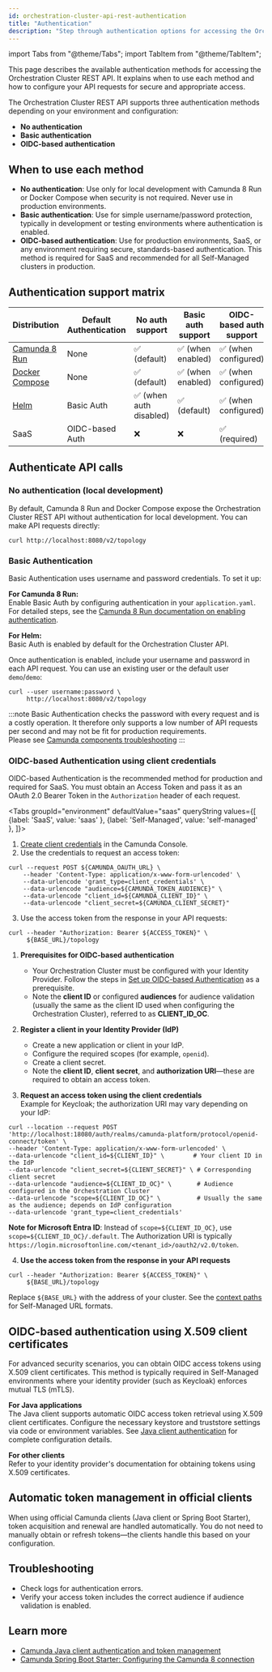 ```yaml
---
id: orchestration-cluster-api-rest-authentication
title: "Authentication"
description: "Step through authentication options for accessing the Orchestration Cluster REST API."
---
```


import Tabs from "@theme/Tabs";
import TabItem from "@theme/TabItem";

This page describes the available authentication methods for accessing the Orchestration Cluster REST API. It explains when to use each method and how to configure your API requests for secure and appropriate access.

The Orchestration Cluster REST API supports three authentication methods depending on your environment and configuration:

- **No authentication**
- **Basic authentication**
- **OIDC-based authentication**

## When to use each method

- **No authentication**: Use only for local development with Camunda 8 Run or Docker Compose when security is not required. Never use in production environments.
- **Basic authentication**: Use for simple username/password protection, typically in development or testing environments where authentication is enabled.
- **OIDC-based authentication**: Use for production environments, SaaS, or any environment requiring secure, standards-based authentication. This method is required for SaaS and recommended for all Self-Managed clusters in production.

## Authentication support matrix

| Distribution                                                                           | Default Authentication | No auth support         | Basic auth support | OIDC-based auth support |
| -------------------------------------------------------------------------------------- | ---------------------- | ----------------------- | ------------------ | ----------------------- |
| [Camunda 8 Run](../../self-managed/quickstart/developer-quickstart/c8run.md)           | None                   | ✅ (default)            | ✅ (when enabled)  | ✅ (when configured)    |
| [Docker Compose](../../self-managed/quickstart/developer-quickstart/docker-compose.md) | None                   | ✅ (default)            | ✅ (when enabled)  | ✅ (when configured)    |
| [Helm](../../self-managed/installation-methods/helm/install.md)                        | Basic Auth             | ✅ (when auth disabled) | ✅ (default)       | ✅ (when configured)    |
| SaaS                                                                                   | OIDC-based Auth        | ❌                      | ❌                 | ✅ (required)           |

## Authenticate API calls

### No authentication (local development)

By default, Camunda 8 Run and Docker Compose expose the Orchestration Cluster REST API without authentication for local development. You can make API requests directly:

```shell
curl http://localhost:8080/v2/topology
```

### Basic Authentication

Basic Authentication uses username and password credentials. To set it up:

**For Camunda 8 Run:**  
Enable Basic Auth by configuring authentication in your `application.yaml`. For detailed steps, see the [Camunda 8 Run documentation on enabling authentication](../../self-managed/quickstart/developer-quickstart/c8run.md#enable-authentication-and-authorization).

**For Helm:**  
Basic Auth is enabled by default for the Orchestration Cluster API.

Once authentication is enabled, include your username and password in each API request. You can use an existing user or the default user `demo`/`demo`:

```shell
curl --user username:password \
     http://localhost:8080/v2/topology
```

:::note
Basic Authentication checks the password with every request and is a costly operation. It therefore only supports a low number of API requests per second and may not be fit for production requirements.  
Please see [Camunda components troubleshooting](/self-managed/operational-guides/troubleshooting.md)
:::

### OIDC-based Authentication using client credentials

OIDC-based Authentication is the recommended method for production and required for SaaS. You must obtain an Access Token and pass it as an OAuth 2.0 Bearer Token in the `Authorization` header of each request.

<Tabs groupId="environment" defaultValue="saas" queryString values={[
{label: 'SaaS', value: 'saas' },
{label: 'Self-Managed', value: 'self-managed' },
]}>

<TabItem value="saas">

1. [Create client credentials](/components/console/manage-clusters/manage-api-clients.md#create-a-client) in the Camunda Console.
2. Use the credentials to request an access token:

```shell
curl --request POST ${CAMUNDA_OAUTH_URL} \
    --header 'Content-Type: application/x-www-form-urlencoded' \
    --data-urlencode 'grant_type=client_credentials' \
    --data-urlencode "audience=${CAMUNDA_TOKEN_AUDIENCE}" \
    --data-urlencode "client_id=${CAMUNDA_CLIENT_ID}" \
    --data-urlencode "client_secret=${CAMUNDA_CLIENT_SECRET}"
```

3. Use the access token from the response in your API requests:

```shell
curl --header "Authorization: Bearer ${ACCESS_TOKEN}" \
     ${BASE_URL}/topology
```

</TabItem>

<TabItem value="self-managed">

1. **Prerequisites for OIDC-based authentication**
   - Your Orchestration Cluster must be configured with your Identity Provider. Follow the steps in [Set up OIDC-based Authentication](../../self-managed/components/orchestration-cluster/identity/connect-external-identity-provider.md) as a prerequisite.
   - Note the **client ID** or configured **audiences** for audience validation (usually the same as the client ID used when configuring the Orchestration Cluster), referred to as **CLIENT_ID_OC**.

2. **Register a client in your Identity Provider (IdP)**
   - Create a new application or client in your IdP.
   - Configure the required scopes (for example, `openid`).
   - Create a client secret.
   - Note the **client ID**, **client secret**, and **authorization URI**—these are required to obtain an access token.

3. **Request an access token using the client credentials**  
   Example for Keycloak; the authorization URI may vary depending on your IdP:

```shell
curl --location --request POST 'http://localhost:18080/auth/realms/camunda-platform/protocol/openid-connect/token' \
--header 'Content-Type: application/x-www-form-urlencoded' \
--data-urlencode "client_id=${CLIENT_ID}" \        # Your client ID in the IdP
--data-urlencode "client_secret=${CLIENT_SECRET}" \ # Corresponding client secret
--data-urlencode "audience=${CLIENT_ID_OC}" \       # Audience configured in the Orchestration Cluster
--data-urlencode "scope=${CLIENT_ID_OC}" \          # Usually the same as the audience; depends on IdP configuration
--data-urlencode 'grant_type=client_credentials'
```

**Note for Microsoft Entra ID**: Instead of `scope=${CLIENT_ID_OC}`, use `scope=${CLIENT_ID_OC}/.default`. The Authorization URI is typically `https://login.microsoftonline.com/<tenant_id>/oauth2/v2.0/token`.

4. **Use the access token from the response in your API requests**

```shell
curl --header "Authorization: Bearer ${ACCESS_TOKEN}" \
     ${BASE_URL}/topology
```

Replace `${BASE_URL}` with the address of your cluster. See the [context paths](orchestration-cluster-api-rest-overview.md#context-paths) for Self-Managed URL formats.

## OIDC-based authentication using X.509 client certificates

For advanced security scenarios, you can obtain OIDC access tokens using X.509 client certificates. This method is typically required in Self-Managed environments where your identity provider (such as Keycloak) enforces mutual TLS (mTLS).

**For Java applications**  
The Java client supports automatic OIDC access token retrieval using X.509 client certificates. Configure the necessary keystore and truststore settings via code or environment variables. See [Java client authentication](../java-client/getting-started.md#oidc-access-token-authentication-with-x509-client-certificate) for complete configuration details.

**For other clients**  
Refer to your identity provider's documentation for obtaining tokens using X.509 certificates.

## Automatic token management in official clients

When using official Camunda clients (Java client or Spring Boot Starter), token acquisition and renewal are handled automatically. You do not need to manually obtain or refresh tokens—the clients handle this based on your configuration.

## Troubleshooting

- Check logs for authentication errors.
- Verify your access token includes the correct audience if audience validation is enabled.

## Learn more

- [Camunda Java client authentication and token management](../java-client/getting-started.md)
- [Camunda Spring Boot Starter: Configuring the Camunda 8 connection](../camunda-spring-boot-starter/getting-started.md#configuring-the-camunda-8-connection)

